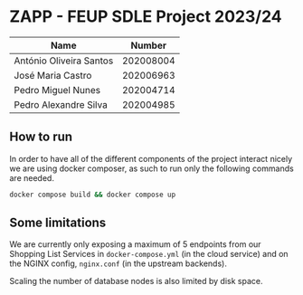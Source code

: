 # ZAPP - FEUP SDLE Project 2023/24

| Name             | Number    | 
| ---------------- | --------- | 
| António Oliveira Santos   | 202008004 |
| José Maria Castro         | 202006963 | 
| Pedro Miguel Nunes        | 202004714 |
| Pedro Alexandre Silva     | 202004985 | 

## How to run

In order to have all of the different components of the project interact nicely we are using docker composer, as such to run only the following commands are needed.

```sh
docker compose build && docker compose up
```

## Some limitations

We are currently only exposing a maximum of 5 endpoints from our  Shopping List Services in ``docker-compose.yml`` (in the cloud service) and on the NGINX config, ``nginx.conf`` (in the upstream backends).

Scaling the number of database nodes is also limited by disk space.